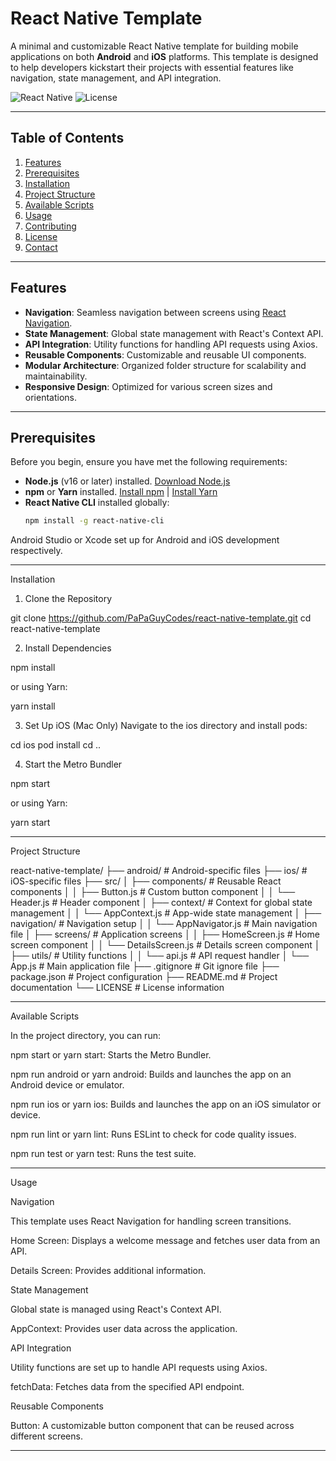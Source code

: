 # React Native Template

A minimal and customizable React Native template for building mobile applications on both **Android** and **iOS** platforms. This template is designed to help developers kickstart their projects with essential features like navigation, state management, and API integration.

![React Native](https://img.shields.io/badge/React%20Native-0.72.0-blue.svg)
![License](https://img.shields.io/badge/License-MIT-green.svg)

---

## Table of Contents

1. [Features](#features)
2. [Prerequisites](#prerequisites)
3. [Installation](#installation)
4. [Project Structure](#project-structure)
5. [Available Scripts](#available-scripts)
6. [Usage](#usage)
7. [Contributing](#contributing)
8. [License](#license)
9. [Contact](#contact)

---

## Features

- **Navigation**: Seamless navigation between screens using [React Navigation](https://reactnavigation.org/).
- **State Management**: Global state management with React's Context API.
- **API Integration**: Utility functions for handling API requests using Axios.
- **Reusable Components**: Customizable and reusable UI components.
- **Modular Architecture**: Organized folder structure for scalability and maintainability.
- **Responsive Design**: Optimized for various screen sizes and orientations.

---

## Prerequisites

Before you begin, ensure you have met the following requirements:

- **Node.js** (v16 or later) installed. [Download Node.js](https://nodejs.org/)
- **npm** or **Yarn** installed. [Install npm](https://www.npmjs.com/get-npm) | [Install Yarn](https://classic.yarnpkg.com/en/docs/install)
- **React Native CLI** installed globally:
  ```bash
  npm install -g react-native-cli

Android Studio or Xcode set up for Android and iOS development respectively.



---

Installation

1. Clone the Repository

git clone https://github.com/PaPaGuyCodes/react-native-template.git
cd react-native-template


2. Install Dependencies

npm install

or using Yarn:

yarn install


3. Set Up iOS (Mac Only) Navigate to the ios directory and install pods:

cd ios
pod install
cd ..


4. Start the Metro Bundler

npm start

or using Yarn:

yarn start




---

Project Structure

react-native-template/
├── android/                   # Android-specific files
├── ios/                       # iOS-specific files
├── src/
│   ├── components/            # Reusable React components
│   │   ├── Button.js          # Custom button component
│   │   └── Header.js          # Header component
│   ├── context/               # Context for global state management
│   │   └── AppContext.js      # App-wide state management
│   ├── navigation/            # Navigation setup
│   │   └── AppNavigator.js    # Main navigation file
│   ├── screens/               # Application screens
│   │   ├── HomeScreen.js      # Home screen component
│   │   └── DetailsScreen.js   # Details screen component
│   ├── utils/                 # Utility functions
│   │   └── api.js             # API request handler
│   └── App.js                 # Main application file
├── .gitignore                 # Git ignore file
├── package.json               # Project configuration
├── README.md                  # Project documentation
└── LICENSE                    # License information


---

Available Scripts

In the project directory, you can run:

npm start or yarn start: Starts the Metro Bundler.

npm run android or yarn android: Builds and launches the app on an Android device or emulator.

npm run ios or yarn ios: Builds and launches the app on an iOS simulator or device.

npm run lint or yarn lint: Runs ESLint to check for code quality issues.

npm run test or yarn test: Runs the test suite.



---

Usage

Navigation

This template uses React Navigation for handling screen transitions.

Home Screen: Displays a welcome message and fetches user data from an API.

Details Screen: Provides additional information.


State Management

Global state is managed using React's Context API.

AppContext: Provides user data across the application.


API Integration

Utility functions are set up to handle API requests using Axios.

fetchData: Fetches data from the specified API endpoint.


Reusable Components

Button: A customizable button component that can be reused across different screens.



---
